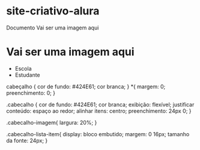 # site-criativo-alura
<!DOCTYPEhtml>
<html lang="pt">
<head><link rel="stylesheet" href="style.css">
    <meta charset="UTF-8">
    <meta name="viewport" content="largura=largura do dispositivo, escala inicial=1,0">
    <título>Documento</título>
</head>
<corpo>
    </header>
          </h1>Vai ser uma imagem aqui</h1>
          </ul>
          <corpo>
            <cabeçalho>
                <h1>Vai ser uma imagem aqui</h1>
                <ul>
                    <li>Escola</li>
                    <li>Estudante</li>
                </ul>
            </header>
        </body>
        </html>
cabeçalho {
    cor de fundo: #424E61;
    cor branca;
}
*{
    margem: 0;
    preenchimento: 0;
}

.cabecalho {
    cor de fundo: #424E61;
    cor branca;
    exibição: flexível;
    justificar conteúdo: espaço ao redor;
    alinhar itens: centro;
    preenchimento: 24px 0;
}

.cabecalho-imagem{
    largura: 20%;
}

.cabecalho-lista-item{
    display: bloco embutido;
    margem: 0 16px;
    tamanho da fonte: 24px;
}
